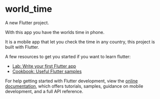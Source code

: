 # world_time

A new Flutter project.

With this app you have the worlds time in phone.

It is a mobile app that let you check the time in any country, this project is built with Flutter.

A few resources to get you started if you want to learn flutter:

- [Lab: Write your first Flutter app](https://docs.flutter.dev/get-started/codelab)
- [Cookbook: Useful Flutter samples](https://docs.flutter.dev/cookbook)

For help getting started with Flutter development, view the
[online documentation](https://docs.flutter.dev/), which offers tutorials,
samples, guidance on mobile development, and a full API reference.
